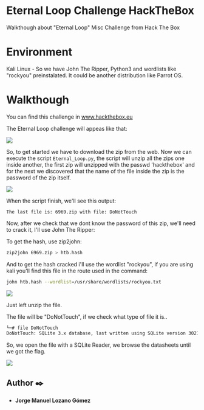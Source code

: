 # Eternal Loop Challenge HackTheBox

Walkthough about "Eternal Loop" Misc Challenge from Hack The Box


# Environment

Kali Linux - So we have John The Ripper, Python3 and wordlists like "rockyou" preinstalated. It could be another distribution like Parrot OS.

# Walkthough

You can find this challenge in www.hackthebox.eu

The Eternal Loop challenge will appeas like that:

![](https://i.ibb.co/b6PVDDL/imagen-2021-03-12-202705.png)

So, to get started we have to download the zip from the web.
Now we can execute the script ```Eternal_Loop.py```, the script will unzip all the zips one inside another, the first zip will unzipped with the passwd 'hackthebox' and for the next we discovered that the name of the file inside the zip is the password of the zip itself.

![](https://i.ibb.co/Vj37s78/descarga-3.png)

When the script finish, we'll see this output:

```
The last file is: 6969.zip with file: DoNotTouch
```

Now, after we check that we dont know the password of this zip, we'll need to crack it, I'll use John The Ripper:

To get the hash, use zip2john:

```bash
zip2john 6969.zip > htb.hash  
```

And to get the hash cracked i'll use the wordlist "rockyou", if you are using kali you'll find this file in the route used in the command:

```bash
john htb.hash --wordlist=/usr/share/wordlists/rockyou.txt 
```

![](https://i.ibb.co/qRTMDHZ/descarga-4.png)

Just left unzip the file.

The file will be "DoNotTouch", if we check what type of file it is..

```bash
└─# file DoNotTouch
DoNotTouch: SQLite 3.x database, last written using SQLite version 3021000
```

So, we open the file with a SQLite Reader, we browse the datasheets until we got the flag.

![](https://i.ibb.co/Q8fLWCz/descarga.png)


## Author ✒️

* **Jorge Manuel Lozano Gómez**
